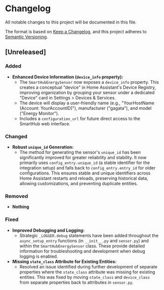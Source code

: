 # Changelog

All notable changes to this project will be documented in this file.

The format is based on [Keep a Changelog](https://keepachangelog.com/en/1.1.0/),
and this project adheres to [Semantic Versioning](https://semver.org/spec/v2.0.0.html).

## [Unreleased]

### Added
* **Enhanced Device Information (`device_info` property):**
    * The `SmartHubEnergySensor` now exposes a `device_info` property. This creates a conceptual "device" in Home Assistant's Device Registry, improving organization by grouping your sensor under a dedicated "Device" card in Settings > Devices & Services.
    * The device will display a user-friendly name (e.g., "YourHostName (Account: YourAccountID)"), manufacturer ("gagata"), and model ("Energy Monitor").
    * Includes a `configuration_url` for future direct access to the SmartHub web interface.

### Changed
* **Robust `unique_id` Generation:**
    * The method for generating the sensor's `unique_id` has been significantly improved for greater reliability and stability. It now primarily uses `config_entry.unique_id` (a stable identifier for the integration setup) and falls back to `config_entry.entry_id` for older configurations. This ensures stable and unique identifiers across Home Assistant restarts and reloads, preserving historical data, allowing customizations, and preventing duplicate entities.

### Removed
* **Nothing**

### Fixed
* **Improved Debugging and Logging:**
    * Strategic `_LOGGER.debug` statements have been added throughout the `async_setup_entry` functions (in `__init__.py` and `sensor.py`) and within the `SmartHubEnergySensor` class. These provide detailed information for troubleshooting and development when debug logging is enabled.
* **Missing `state_class` Attribute for Existing Entities:**
    * Resolved an issue identified during further development of separate properties where the `state_class` attribute was missing for existing entities. This was fixed by moving `state_class` and `device_class` from separate properties back to attributes in `sensor.py`.